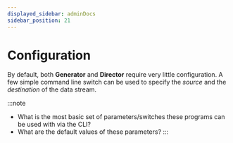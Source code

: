 ```yaml
---
displayed_sidebar: adminDocs
sidebar_position: 21
---
```


# Configuration

By default, both **Generator** and **Director** require very little configuration. A few simple command line switch can be used to specify the _source_ and the _destination_ of the data stream.

:::note
* What is the most basic set of parameters/switches these programs can be used with via the CLI?
* What are the default values of these parameters?
:::
